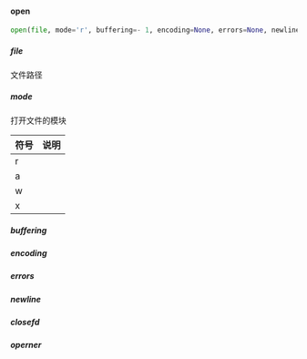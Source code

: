 

#### open

```python
open(file, mode='r', buffering=- 1, encoding=None, errors=None, newline=None, closefd=True, opener=None)
```

##### file

文件路径

##### mode

打开文件的模块

| 符号 | 说明 |
|:---- |:---- |
| r |
| a |
| w |
| x |



##### buffering

##### encoding

##### errors

##### newline

##### closefd

##### operner

